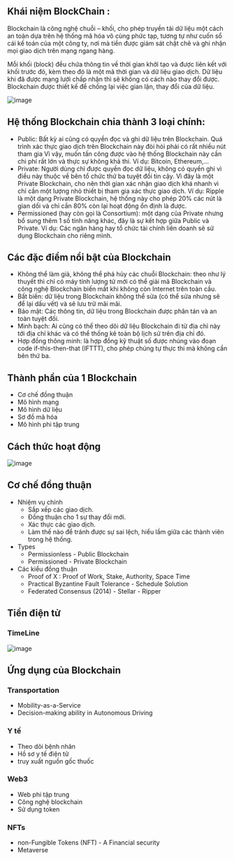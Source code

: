 ## Khái niệm BlockChain  :
Blockchain là công nghệ chuỗi – khối, cho phép truyền tải dữ liệu một cách an toàn dựa trên hệ thống mã hóa vô cùng phức tạp, 
tương tự như cuốn sổ cái kế toán của một công ty, nơi mà tiền được giám sát chặt chẽ và ghi nhận mọi giao dịch trên mạng ngang hàng. 

Mỗi khối (block) đều chứa thông tin về thời gian khởi tạo và được liên kết với khối trước đó, kèm theo đó là một mã thời gian và dữ liệu giao dịch. 
Dữ liệu khi đã được mạng lưới chấp nhận thì sẽ không có cách nào thay đổi được. Blockchain được thiết kế để chống lại việc gian lận, thay đổi của dữ liệu.


![image](https://user-images.githubusercontent.com/74479681/202904062-e32f17f6-22eb-4aee-b40e-ca9039e7298e.png)


## Hệ thống Blockchain chia thành 3 loại chính:

- Public: Bất kỳ ai cũng có quyền đọc và ghi dữ liệu trên Blockchain. Quá trình xác thực giao dịch trên Blockchain này đòi hỏi phải có rất nhiều nút tham gia
Vì vậy, muốn tấn công được vào hệ thống Blockchain này cần chi phí rất lớn và thực sự không khả thi. Ví dụ: Bitcoin, Ethereum,…
- Private: Người dùng chỉ được quyền đọc dữ liệu, không có quyền ghi vì điều này thuộc về bên tổ chức thứ ba tuyệt đối tin cậy. 
Vì đây là một Private Blockchain, cho nên thời gian xác nhận giao dịch khá nhanh vì chỉ cần một lượng nhỏ thiết bị tham gia xác thực giao dịch. Ví dụ: Ripple là một dạng Private Blockchain, hệ thống này cho phép 20% các nút là gian dối và chỉ cần 80% còn lại hoạt động ổn định là được.
- Permissioned (hay còn gọi là Consortium): một dạng của Private nhưng bổ sung thêm 1 số tính năng khác, đây là sự kết hợp giữa Public và Private. Ví dụ: Các ngân hàng hay tổ chức tài chính liên doanh sẽ sử dụng Blockchain cho riêng mình.

## Các đặc điểm nổi bật của Blockchain
- Không thể làm giả, không thể phá hủy các chuỗi Blockchain: theo như lý thuyết thì chỉ có máy tính lượng tử mới có thể giải mã Blockchain và công nghệ Blockchain biến mất khi không còn Internet trên toàn cầu.
- Bất biến: dữ liệu trong Blockchain không thể sửa (có thể sửa nhưng sẽ để lại dấu vết) và sẽ lưu trữ mãi mãi.
- Bảo mật: Các thông tin, dữ liệu trong Blockchain được phân tán và an toàn tuyệt đối.
- Minh bạch: Ai cũng có thể theo dõi dữ liệu Blockchain đi từ địa chỉ này tới địa chỉ khác và có thể thống kê toàn bộ lịch sử trên địa chỉ đó.
- Hợp đồng thông minh: là hợp đồng kỹ thuật số được nhúng vào đoạn code if-this-then-that (IFTTT), cho phép chúng tự thực thi mà không cần bên thứ ba.
## Thành phần của 1 Blockchain
- Cơ chế đồng thuận
- Mô hình mạng
- Mô hình dữ liệu
- Sơ đồ mã hóa
- Mô hình phi tập trung
## Cách thức hoạt động 
![image](https://user-images.githubusercontent.com/95697813/217295882-8d7765fd-b56c-4ba5-bf19-3ce81314ca24.png)
## Cơ chế đồng thuận
- Nhiệm vụ chính 
  + Sắp xếp các giao dịch.
  + Đồng thuận cho 1 sự thay đổi mới.
  + Xác thực các giao dịch.
  + Làm thế nào để tránh được sự sai lệch, hiểu lầm giữa các thành viên trong hệ thống.
- Types
  + Permissionless - Public Blockchain
  + Permissioned - Private Blockchain
- Các kiểu đồng thuận 
  + Proof of X : Proof of Work, Stake, Authority, Space Time
  + Practical Byzantine Fault Tolerance - Schedule Solution
  + Federated Consensus (2014) - Stellar - Ripper
## Tiền điện tử
### TimeLine
![image](https://user-images.githubusercontent.com/95697813/217311947-8a05482c-027c-4b9b-b512-a053433bab09.png)

## Ứng dụng của Blockchain
### Transportation
- Mobility-as-a-Service 
- Decision-making ability in Autonomous Driving
### Y tế
- Theo dõi bệnh nhân
- Hồ sơ y tế điện tử
- truy xuất nguồn gốc thuốc
### Web3
- Web phi tập trung
- Công nghệ blockchain
- Sử dụng token
### NFTs
- non-Fungible Tokens (NFT) - A Financial security
- Metaverse
